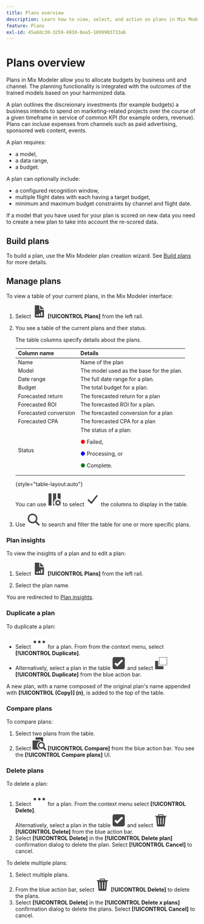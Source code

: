 ```yaml
---
title: Plans overview
description: Learn how to view, select, and action on plans in Mix Modeler.
feature: Plans
exl-id: 45a8dc30-3259-493d-8ea5-1899903733a6
---
```

# Plans overview

Plans in Mix Modeler allow you to allocate budgets by business unit and channel. The planning functionality is integrated with the outcomes of the trained models based on your harmonized data.

A plan outlines the discreionary investments (for example budgets) a business intends to spend on marketing-related projects over the course of a given timeframe in service of common KPI (for example orders, revenue). Plans can incluse expenses from channels such as paid advertising, sponsored web content, events.

A plan requires:

- a model,
- a data range,
- a budget.

A plan can optionally include:

- a configured recognition window,
- multiple flight dates with each having a target budget,
- minimum and maximum budget constraints by channel and flight date.

If a model that you have used for your plan is scored on new data you need to create a new plan to take into account the re-scored data.


## Build plans

To build a plan, use the Mix Modeler plan creation wizard. See [Build plans](build.md) for more details.

## Manage plans

To view a table of your current plans, in the Mix Modeler interface:

1. Select ![](/help/assets/icons/FileChart.svg) **[!UICONTROL Plans]** from the left rail.

1. You see a table of the current plans and their status.

    The table columns specify details about the plans.

    | Column name | Details |
    |---|---|
    | Name | Name of the plan |
    | Model | The model used as the base for the plan. |
    | Date range | The full date range for a plan. |
    | Budget | The total budget for a plan. |
    | Forecasted return | The forecasted return for a plan |
    | Forecasted ROI | The forecasted ROI for a plan. |
    | Forecasted conversion | The forecasted conversion for a plan |
    | Forecasted CPA | The forecasted CPA for a plan |
    | Status | The status of a plan: <p><span style="color:red">●</span> Failed, <p><span style="color:blue">●</span> Processing, or <p><span style="color:green">●</span> Complete. |

    {style="table-layout:auto"}

    You can use ![ColumnSetting](/help/assets/icons/ColumnSetting.svg) to select ![Checkmark](/help/assets/icons/Checkmark.svg) the columns to display in the table. 

1. Use ![Search](/help/assets/icons/Search.svg) to search and filter the table for one or more specific plans.

### Plan insights

To view the insights of a plan and to edit a plan:

   1. Select ![PLan](/help/assets/icons/FileChart.svg) **[!UICONTROL Plans]** from the left rail.

   1. Select the plan name. 
   
   You are redirected to [Plan insights](insights.md).  


### Duplicate a plan

To duplicate a plan:

- Select ![More](/help/assets/icons/More.svg) for a plan. From from the context menu, select **[!UICONTROL Duplicate]**.
- Alternatively, select a plan in the table ![SelectBox](/help/assets/icons/SelectBox.svg) and select ![Copy](/help/assets/icons/Copy.svg) **[!UICONTROL Duplicate]** from the blue action bar.

A new plan, with a name composed of the original plan's name appended with **[!UICONTROL (Copy)] (_n_)**, is added to the top of the table.

### Compare plans

To compare plans:

1. Select two plans from the table.
1. Select ![Compare](/help/assets/icons/Compare.svg) **[!UICONTROL Compare]** from the blue action bar. You see the **[!UICONTROL Compare plans]** UI. 


### Delete plans

To delete a plan:

   1. Select ![More](/help/assets/icons/More.svg) for a plan. From the context menu select **[!UICONTROL Delete]**. <br/>Alternatively, select a plan in the table ![SelectBox](/help/assets/icons/SelectBox.svg) and select ![Delete](/help/assets/icons/Delete.svg) **[!UICONTROL Delete]** from the blue action bar.
   1. Select **[!UICONTROL Delete]** in the **[!UICONTROL Delete plan]** confirmation dialog to delete the plan. Select **[!UICONTROL Cancel]** to cancel.

To delete multiple plans:

   1. Select multiple plans.
   1. From the blue action bar, select ![Delete](/help/assets/icons/Delete.svg) **[!UICONTROL Delete]** to delete the plans. 
   1. Select **[!UICONTROL Delete]** in the **[!UICONTROL Delete *x* plans]** confirmation dialog to delete the plans. Select **[!UICONTROL Cancel]** to cancel.


